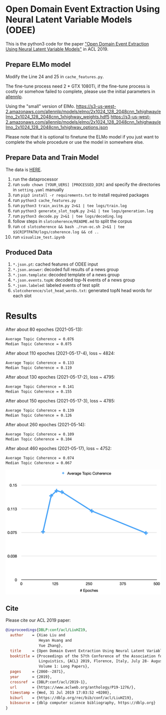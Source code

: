 # Open Domain Event Extraction Using Neural Latent Variable Models (ODEE)
This is the python3 code for the paper ["Open Domain Event Extraction Using Neural Latent Variable Models"](https://arxiv.org/abs/1906.06947) in ACL 2019.

## Prepare ELMo model
Modify the Line 24 and 25 in `cache_features.py`.

The fine-tune process need 2 * GTX 1080Ti, if the fine-tune process is costly or somehow failed 
to complete, please use the initial parameters in [allennlp](https://allennlp.org/elmo).

Using the "small" version of ElMo.
https://s3-us-west-2.amazonaws.com/allennlp/models/elmo/2x1024_128_2048cnn_1xhighway/elmo_2x1024_128_2048cnn_1xhighway_weights.hdf5
https://s3-us-west-2.amazonaws.com/allennlp/models/elmo/2x1024_128_2048cnn_1xhighway/elmo_2x1024_128_2048cnn_1xhighway_options.json

Please note that it is optional to finetune the ELMo model if you just want to complete the whole procedure
or use the model in somewhere else.

## Prepare Data and Train Model

The data is [HERE](https://drive.google.com/open?id=1KjL3mAxj9nmzqC75s2rNaT6x6CJBZZTj).

1. run the dataprocessor
2. run `sudo chown [YOUR_UERS] [PROCESSED_DIR]` and specify the directories in `setting.yaml` manually
2. run `pip3 install -r requirements.txt` to install required packages
3. run `python3 cache_features.py`
4. run `python3 train_avitm.py 2>&1 | tee logs/train.log`
5. run `python3 generate_slot_topN.py 2>&1 | tee logs/generation.log`
6. run `python3 decode.py 2>&1 | tee logs/decoding.log`
7. follow steps in `slotcoherence/README.md` to split the corpus
7. run `cd slotcoherence && bash ./run-oc.sh 2>&1 | tee $SCRIPTPATH/logs/coherence.log && cd ..`
8. run `visualize_test.ipynb`

## Produced Data
1. `*.json.pt`: cached features of ODEE input
2. `*.json.answer`: decoded full results of a news group
3. `*.json.template`: decoded template of a news group
4. `*.json.events.topN`: decoded top-N events of a news group
5. `*.json.labeled`: labeled events of test split
6. `slotcoherence/slot_head_words.txt`: generated topN head words for each slot

# Results

After about 80 epoches (2021-05-13):
```
Average Topic Coherence = 0.076
Median Topic Coherence = 0.075
```

After about 110 epoches (2021-05-17-4), loss ~ 4824:
```
Average Topic Coherence = 0.133
Median Topic Coherence = 0.119
```

After about 130 epoches (2021-05-17-2), loss ~ 4795:
```
Average Topic Coherence = 0.141
Median Topic Coherence = 0.155
```

After about 150 epoches (2021-05-17-3), loss ~ 4785:
```
Average Topic Coherence = 0.139
Median Topic Coherence = 0.126
```

After about 260 epoches (2021-05-14):
```
Average Topic Coherence = 0.109
Median Topic Coherence = 0.104
```

After about 460 epoches (2021-05-17), loss ~ 4752:
```
Average Topic Coherence = 0.074
Median Topic Coherence = 0.067
```

![image](chi/slot-coherence.png)

## Cite
Please cite our ACL 2019 paper:
```bibtex
@inproceedings{DBLP:conf/acl/LiuHZ19,
  author    = {Xiao Liu and
               Heyan Huang and
               Yue Zhang},
  title     = {Open Domain Event Extraction Using Neural Latent Variable Models},
  booktitle = {Proceedings of the 57th Conference of the Association for Computational
               Linguistics, {ACL} 2019, Florence, Italy, July 28- August 2, 2019,
               Volume 1: Long Papers},
  pages     = {2860--2871},
  year      = {2019},
  crossref  = {DBLP:conf/acl/2019-1},
  url       = {https://www.aclweb.org/anthology/P19-1276/},
  timestamp = {Wed, 31 Jul 2019 17:03:52 +0200},
  biburl    = {https://dblp.org/rec/bib/conf/acl/LiuHZ19},
  bibsource = {dblp computer science bibliography, https://dblp.org}
}
```
